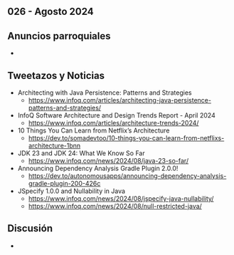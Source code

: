 026 - Agosto 2024
--

## Anuncios parroquiales
* 

## Tweetazos y Noticias
* Architecting with Java Persistence: Patterns and Strategies
  * https://www.infoq.com/articles/architecting-java-persistence-patterns-and-strategies/
* InfoQ Software Architecture and Design Trends Report - April 2024
  * https://www.infoq.com/articles/architecture-trends-2024/
* 10 Things You Can Learn from Netflix’s Architecture
  * https://dev.to/somadevtoo/10-things-you-can-learn-from-netflixs-architecture-1bnn
* JDK 23 and JDK 24: What We Know So Far
  * https://www.infoq.com/news/2024/08/java-23-so-far/
* Announcing Dependency Analysis Gradle Plugin 2.0.0!
  * https://dev.to/autonomousapps/announcing-dependency-analysis-gradle-plugin-200-426c
* JSpecify 1.0.0 and Nullability in Java
  * https://www.infoq.com/news/2024/08/jspecify-java-nullability/
  * https://www.infoq.com/news/2024/08/null-restricted-java/

## Discusión
* 
